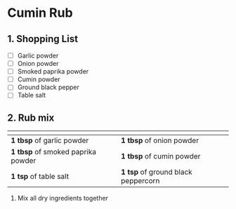 # Cumin Rub

## 1. Shopping List
- [ ] Garlic powder
- [ ] Onion powder
- [ ] Smoked paprika powder
- [ ] Cumin powder
- [ ] Ground black pepper
- [ ] Table salt

## 2. Rub mix
|<!-- -->|<!-- -->|
|---|---|
| **1 tbsp** of garlic powder | **1 tbsp** of onion powder |
| **1 tbsp** of smoked paprika powder | **1 tbsp** of cumin powder |
| **1 tsp** of table salt | **1 tsp** of ground black peppercorn |

1. Mix all dry ingredients together
